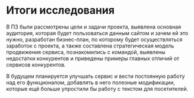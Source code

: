 # Итоги исследования

В ПЗ были рассмотрены цели и задачи проекта, выявлена основная аудитория, которая будет пользоваться данным сайтом
и зачем ей это нужно, разработан бизнес-план, по которому будет осуществляться заработок с проекта, а также составлена
стратегическая модель продвижения сервиса, познакомились с командой, выявлены недостатки конкурентов и приведены примеры
главных отличий от сервисов конкурентов.

В будущем планируется улучшать сервис и вести постоянную работу над его функционалом, добавлять в него полезные модификации,
которые ещё больше упростили бы работу с текстом для посетителей.


